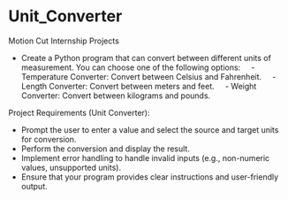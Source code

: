 # Unit_Converter
Motion Cut Internship Projects
- Create a Python program that can convert between different units of measurement. You can choose one of the following options:
    - Temperature Converter: Convert between Celsius and Fahrenheit.
    - Length Converter: Convert between meters and feet.
    - Weight Converter: Convert between kilograms and pounds.

Project Requirements (Unit Converter):
- Prompt the user to enter a value and select the source and target units for conversion.
- Perform the conversion and display the result.
- Implement error handling to handle invalid inputs (e.g., non-numeric values, unsupported units).
- Ensure that your program provides clear instructions and user-friendly output.
